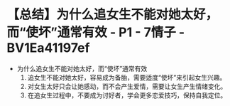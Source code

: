 # 【总结】为什么追女生不能对她太好，而“使坏”通常有效 - P1 - 7情子 - BV1Ea41197ef

-   为什么追女生不能对她太好，而“使坏”通常有效
    1.  追女生不能对她太好，容易成为备胎，需要适度“使坏”来引起女生兴趣。
    2.  对女生太好只会让她感动，而不会产生爱情，需要让女生产生情绪变化。
    3.  在追女生过程中，不要成为讨好者，学会更多恋爱技巧，保持自我定位。